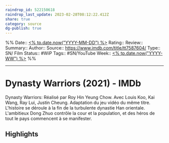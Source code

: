 ```yaml
---
raindrop_id: 522150618
raindrop_last_update: 2023-02-28T08:12:22.412Z
share: true
category: source
dg-publish: true
---
```


%%
Date:: [<% tp.date.now("YYYY-MM-DD") %>](%3C%25%20tp.date.now(%22YYYY-MM-DD%22)%20%25%3E.md)
Rating::
Review:: 
Summary:: 
Author::
Source:: https://www.imdb.com/title/tt7587604/
Type:: SN/ Film
Status:: #WiP
Tags:: #SN/YouTube
Week:: [<% tp.date.now("YYYY-WW") %>](%3C%25%20tp.date.now(%22YYYY-WW%22)%20%25%3E.md)
%%
***
# Dynasty Warriors (2021) - IMDb

Dynasty Warriors: Réalisé par Roy Hin Yeung Chow. Avec Louis Koo, Kai Wang, Ray Lui, Justin Cheung. Adaptation du jeu vidéo du même titre. L'histoire se déroule à la fin de la turbulente dynastie Han orientale. L'ambitieux Dong Zhuo contrôle la cour et la population, et des héros de tout le pays commencent à se manifester.

## Highlights

